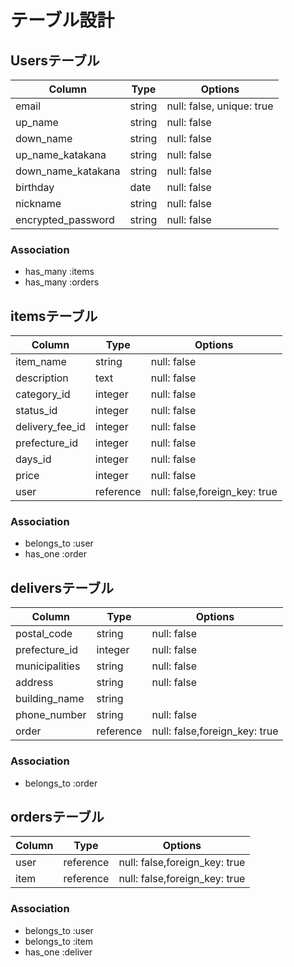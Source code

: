# テーブル設計

## Usersテーブル

| Column     | Type   | Options     |
| ---------- | ------ | ----------- |
| email      | string | null: false, unique: true|
| up_name    | string | null: false |
| down_name  | string | null: false |
| up_name_katakana | string | null: false |
| down_name_katakana  | string | null: false |
| birthday   | date | null: false |
| nickname   | string | null: false |
| encrypted_password  | string | null: false |

### Association
- has_many :items
- has_many :orders


## itemsテーブル

| Column          | Type          | Options     |
| --------------- | ------------- | ----------- |
| item_name       | string        | null: false |
| description     | text          | null: false |
| category_id     | integer       | null: false |
| status_id       | integer       | null: false |
| delivery_fee_id | integer       | null: false |
| prefecture_id   | integer       | null: false |
| days_id         | integer       | null: false |
| price           | integer       | null: false |
| user            | reference     | null: false,foreign_key: true |

### Association
- belongs_to :user
- has_one :order

## deliversテーブル

| Column               | Type          | Options     |
| -------------------- | ------------- | ----------- |
| postal_code          | string        | null: false |
| prefecture_id        | integer       | null: false |
| municipalities       | string        | null: false |
| address              | string        | null: false |
| building_name        | string        |             |
| phone_number         | string        | null: false |
| order                | reference     | null: false,foreign_key: true |

### Association
- belongs_to :order

## ordersテーブル

| Column          | Type          | Options     |
| --------------- | ------------- | ----------- |
| user            | reference     | null: false,foreign_key: true |
| item            | reference     | null: false,foreign_key: true |

### Association
- belongs_to :user
- belongs_to :item
- has_one :deliver